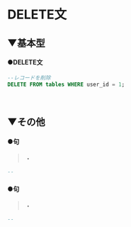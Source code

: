 # DELETE文

## ▼基本型
#### ●DELETE文
```sql
--レコードを削除
DELETE FROM tables WHERE user_id = 1;
```
<br>

## ▼その他
#### ●句
>・
```sql
--

```

#### ●句
>・
```sql
--

```

